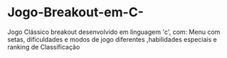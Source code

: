 # Jogo-Breakout-em-C-
Jogo Clássico breakout desenvolvido em linguagem 'c', com: Menu com setas, dificuldades e modos de jogo diferentes ,habilidades especiais e ranking de Classificação
